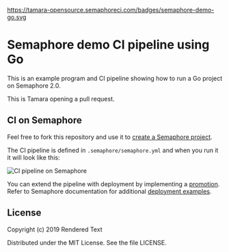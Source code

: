 https://tamara-opensource.semaphoreci.com/badges/semaphore-demo-go.svg

# Semaphore demo CI pipeline using Go

This is an example program and CI pipeline showing how to run a Go project on
Semaphore 2.0.

This is Tamara opening a pull request.

## CI on Semaphore

Feel free to fork this repository and use it to [create a
Semaphore project][create-project].

The CI pipeline is defined in `.semaphore/semaphore.yml` and when you run it it
will look like this:

![CI pipeline on Semaphore](public/ci-pipeline.png)

You can extend the pipeline with deployment by implementing a
[promotion][promotions].  Refer to Semaphore documentation for additional
[deployment examples][deployment-examples].

## License

Copyright (c) 2019 Rendered Text

Distributed under the MIT License. See the file LICENSE.

[create-project]: https://docs.semaphoreci.com/article/63-your-first-project
[promotions]: https://docs.semaphoreci.com/article/67-deploying-with-promotions
[deployment-examples]: https://docs.semaphoreci.com/article/123-tutorials-and-example-projects#deployment
